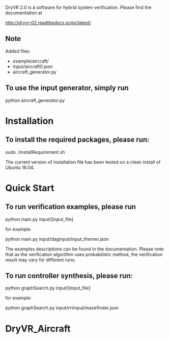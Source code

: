 DryVR 2.0 is a software for hybrid system verification. Please find the documentation at 

http://dryvr-02.readthedocs.io/en/latest/


## Note
Added files:
* example/aircraft/
* input/aircraft0.json
* aircraft_generator.py

To use the input generator, simply run
-------------------------------------------------------------
python aircraft_generator.py

Installation
==================
To install the required packages, please run:
-------------------------------------------------------------
sudo ./installRequirement.sh

The current version of installation file has been tested on a clean install of Ubuntu 16.04. 

Quick Start
==================
To run verification examples, please run 
-------------------------------------------------------------
python main.py input/[input_file]

for example:

python main.py input/daginput/input_thermo.json

The examples descriptions can be found in the documentation. Please note that as the verification algorithm uses probabilistic method, the verification result may vary for different runs.


To run controller synthesis, please run:
------------------------------------------------------------
python graphSearch.py input/[input_file]

for example:

python graphSearch.py input/rrtinput/mazefinder.json

# DryVR_Aircraft
